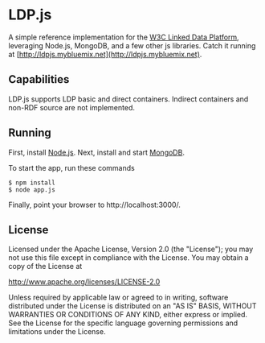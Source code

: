 # LDP.js

A simple reference implementation for the [W3C Linked Data
Platform](http://www.w3.org/2012/ldp), leveraging Node.js,
MongoDB, and a few other js libraries.  Catch it running at
[http://ldpjs.mybluemix.net](http://ldpjs.mybluemix.net).

## Capabilities

LDP.js supports LDP basic and direct containers. Indirect
containers and non-RDF source are not implemented.

## Running

First, install [Node.js](http://nodejs.org). Next, install and start
[MongoDB](http://docs.mongodb.org/manual/installation/).

To start the app, run these commands

    $ npm install
    $ node app.js

Finally, point your browser to http://localhost:3000/.

## License

Licensed under the Apache License, Version 2.0 (the "License");
you may not use this file except in compliance with the License.
You may obtain a copy of the License at

   http://www.apache.org/licenses/LICENSE-2.0

Unless required by applicable law or agreed to in writing, software
distributed under the License is distributed on an "AS IS" BASIS,
WITHOUT WARRANTIES OR CONDITIONS OF ANY KIND, either express or implied.
See the License for the specific language governing permissions and
limitations under the License.
